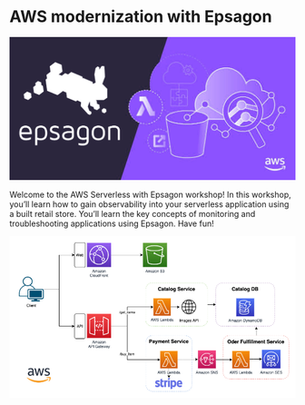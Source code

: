 # AWS modernization with Epsagon

![Epsagon](static/images/welcome/epsagon-workshop.jpg)

Welcome to the AWS Serverless with Epsagon workshop! In this workshop, you’ll learn how to gain observability into your serverless application using a built retail store. You’ll learn the key concepts of monitoring and troubleshooting applications using Epsagon. Have fun!

![Architecture](static/images/welcome/architecture.png)

